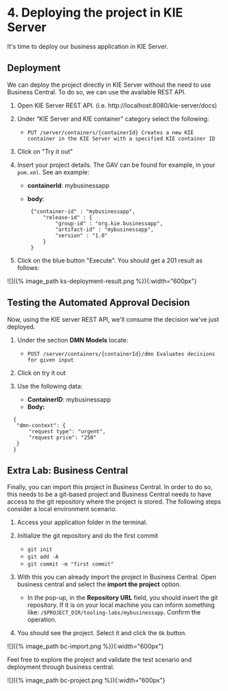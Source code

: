 # 4. Deploying the project in KIE Server

It's time to deploy our business application in KIE Server.

## Deployment

We can deploy the project directly in KIE Server without the need to use Business Central. To do so, we can use the available REST API.

1. Open KIE Server REST API. (i.e. http://localhost:8080/kie-server/docs) 

2. Under “KIE Server and KIE container" category select the following:
   
   * `PUT /server/containers/{containerId} Creates a new KIE container in the KIE Server with a specified KIE container ID`
   
3. Click on "Try it out"

4. Insert your project details. The GAV can be found for example, in your `pom.xml`. See an example:
   
   -  **containerId**: mybusinessapp
   -  **body**: 

      ~~~
       {"container-id" : "mybusinessapp",
           "release-id" : {
               "group-id" : "org.kie.businessapp",
               "artifact-id" : "mybusinessapp",
               "version" : "1.0"
           }
       }
      ~~~
     
5. Click on the blue button "Execute". You should get a 201 result as follows:  

  ![]({% image_path ks-deployment-result.png %}){:width="600px"}

## Testing the Automated Approval Decision

Now, using the KIE server REST API, we'll consume the decision we've just deployed.

1. Under the section **DMN Models** locate:
   
   * `POST /server/containers/{containerId}/dmn Evaluates decisions for given input`
2. Click on try it out
3. Use the following data:
   * **ContainerID**: mybusinessapp
   * **Body:** 

~~~
  {
   "dmn-context": {
       "request type": "urgent",
       "request price": "250"
   }
  }
~~~

## Extra Lab: Business Central

Finally, you can import this project in Business Central. In order to do so, this needs to be a git-based project and Business Central needs to have access to the git repository where the project is stored. The following steps consider a local environment scenario.

1. Access your application folder in the terminal.
2. Initialize the git repository and do the first commit
   * `git init` 
   * `git add -A`
   * `git commit -m "first commit"`
3. With this you can already import the project in Business Central. Open business central and select the **import the project** option.
   * In the pop-up, in the **Repository URL** field, you should insert the git repository. If it is on your local machine you can inform something like: `/$PROJECT_DIR/tooling-labs/mybusinessapp`. Confirm the operation.

4. You should see the project. Select it and click the `Ok` button. 

  ![]({% image_path bc-import.png %}){:width="600px"}

Feel free to explore the project and validate the test scenario and deployment through business central.

  ![]({% image_path bc-project.png %}){:width="600px"}
